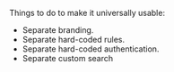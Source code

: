 Things to do to make it universally usable:

* Separate branding.
* Separate hard-coded rules.
* Separate hard-coded authentication.
* Separate custom search
